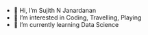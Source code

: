 - 👋 Hi, I’m Sujith N Janardanan
- 👀 I’m interested in Coding, Travelling, Playing
- 🌱 I’m currently learning Data Science

<!---
sujithnj88/sujithnj88 is a ✨ special ✨ repository because its `README.md` (this file) appears on your GitHub profile.
You can click the Preview link to take a look at your changes.
--->
